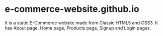 # e-commerce-website.github.io

It is a static E-Commerce website made from Classic HTML5 and CSS3.
It has About page, Home page, Products page, Signup and Login pages.
